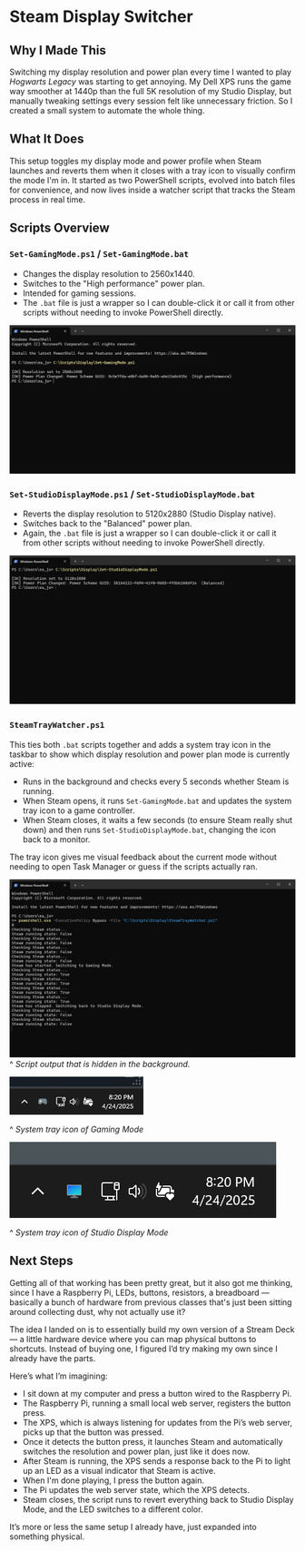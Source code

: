 # Steam Display Switcher 

## Why I Made This

Switching my display resolution and power plan every time I wanted to play _Hogwarts Legacy_ was starting to get annoying. My Dell XPS runs the game way smoother at 1440p than the full 5K resolution of my Studio Display, but manually tweaking settings every session felt like unnecessary friction. So I created a small system to automate the whole thing.
## What It Does

This setup toggles my display mode and power profile when Steam launches and reverts them when it closes with a tray icon to visually confirm the mode I'm in. It started as two PowerShell scripts, evolved into batch files for convenience, and now lives inside a watcher script that tracks the Steam process in real time.

## Scripts Overview

### `Set-GamingMode.ps1` / `Set-GamingMode.bat`

- Changes the display resolution to 2560x1440.
- Switches to the "High performance" power plan.
- Intended for gaming sessions.
- The `.bat` file is just a wrapper so I can double-click it or call it from other scripts without needing to invoke PowerShell directly.

![Set-GamingMode script](./screenshots/Set-GamingMode-Powershell.png)

### `Set-StudioDisplayMode.ps1` / `Set-StudioDisplayMode.bat`

- Reverts the display resolution to 5120x2880 (Studio Display native).
- Switches back to the "Balanced" power plan.
- Again, the `.bat` file is just a wrapper so I can double-click it or call it from other scripts without needing to invoke PowerShell directly.

![Set-StudioDisplayMode script](./screenshots/Set-StudioDisplayMode-Powershell.png)

### `SteamTrayWatcher.ps1`

This ties both `.bat` scripts together and adds a system tray icon in the taskbar to show which display resolution and power plan mode is currently active:
- Runs in the background and checks every 5 seconds whether Steam is running.
- When Steam opens, it runs `Set-GamingMode.bat` and updates the system tray icon to a game controller.
- When Steam closes, it waits a few seconds (to ensure Steam really shut down) and then runs `Set-StudioDisplayMode.bat`, changing the icon back to a monitor.

The tray icon gives me visual feedback about the current mode without needing to open Task Manager or guess if the scripts actually ran.

![SteamTrayWatcher script](./screenshots/SteamTrayWatcher-Powershell-Output.png)
^ _Script output that is hidden in the background._

![SystemTrayIconGamingMode screenshot](./screenshots/SystemTrayIconGamingMode.png)

^ _System tray icon of Gaming Mode_

![SystemTrayIconStudioDisplayMode screenshot](./screenshots/SystemTrayIconStudioMode.png)

^ _System tray icon of Studio Display Mode_

## Next Steps

Getting all of that working has been pretty great, but it also got me thinking, since I have a Raspberry Pi, LEDs, buttons, resistors, a breadboard — basically a bunch of hardware from previous classes that's just been sitting around collecting dust, why not actually use it?

The idea I landed on is to essentially build my own version of a Stream Deck — a little hardware device where you can map physical buttons to shortcuts. Instead of buying one, I figured I’d try making my own since I already have the parts.

Here’s what I’m imagining:

- I sit down at my computer and press a button wired to the Raspberry Pi.
- The Raspberry Pi, running a small local web server, registers the button press.
- The XPS, which is always listening for updates from the Pi’s web server, picks up that the button was pressed.
- Once it detects the button press, it launches Steam and automatically switches the resolution and power plan, just like it does now.
- After Steam is running, the XPS sends a response back to the Pi to light up an LED as a visual indicator that Steam is active.
- When I'm done playing, I press the button again.
- The Pi updates the web server state, which the XPS detects.
- Steam closes, the script runs to revert everything back to Studio Display Mode, and the LED switches to a different color.

It’s more or less the same setup I already have, just expanded into something physical.